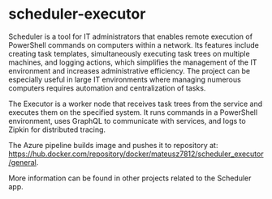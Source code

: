 ﻿# scheduler-executor

Scheduler is a tool for IT administrators that enables remote execution of PowerShell commands on computers within a network. Its features include creating task templates, simultaneously executing task trees on multiple machines, and logging actions, which simplifies the management of the IT environment and increases administrative efficiency. The project can be especially useful in large IT environments where managing numerous computers requires automation and centralization of tasks.

The Executor is a worker node that receives task trees from the service and executes them on the specified system. It runs commands in a PowerShell environment, uses GraphQL to communicate with services, and logs to Zipkin for distributed tracing.

The Azure pipeline builds image and pushes it to repository at: https://hub.docker.com/repository/docker/mateusz7812/scheduler_executor/general.

More information can be found in other projects related to the Scheduler app.
